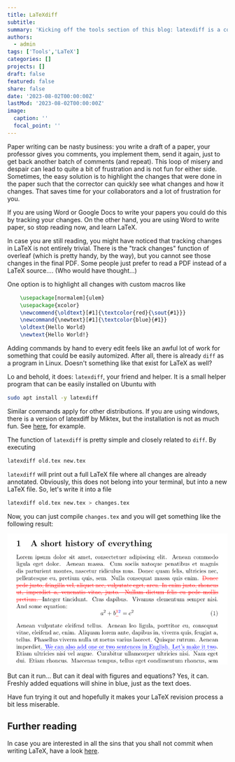 ```yaml
---
title: LaTeXdiff
subtitle: 
summary: 'Kicking off the tools section of this blog: latexdiff is a convenient tool to show the difference between two LaTeX documents.'
authors:
  - admin
tags: ['Tools','LaTeX']
categories: []
projects: []
draft: false
featured: false
share: false
date: '2023-08-02T00:00:00Z'
lastMod: '2023-08-02T00:00:00Z'
image:
  caption: ''
  focal_point: ''
---  
```

Paper writing can be nasty business: you write a draft of a paper, your professor gives you comments, you implement them, send it again, just to get back another batch of comments (and repeat).
This loop of misery and despair can lead to quite a bit of frustration and is not fun for either side. Sometimes, the easy solution is to highlight the changes that were done in the paper such that the corrector can quickly see what changes and how it changes. That saves time for your collaborators and a lot of frustration for you.

If you are using Word or Google Docs to write your papers you could do this by tracking your changes. On the other hand, you are using Word to write paper, so stop reading now, and learn LaTeX.

In case you are still reading, you might have noticed that tracking changes in LaTeX is not entirely trivial. There is the "track changes" function of overleaf (which is pretty handy, by the way), but you cannot see those changes in the final PDF. Some people just prefer to read a PDF instead of a LaTeX source.... (Who would have thought...)

One option is to highlight all changes with custom macros like 
```latex
	\usepackage[normalem]{ulem}
	\usepackage{xcolor}
	\newcommend{\oldtext}[#1]{\textcolor{red}{\sout{#1}}}
	\newcommand{\newtext}[#1]{\textcolor{blue}{#1}}
	\oldtext{Hello World}
	\newtext{Hello World!}
```
Adding commands by hand to every edit feels like an awful lot of work for something that could be easily automized. After all, there is already `diff` as a program in Linux. Doesn't something like that exist for LaTeX as well?

Lo and behold, it does: `latexdiff`, your friend and helper. It is a small helper program that can be easily installed on Ubuntu with
```bash
sudo apt install -y latexdiff
```
Similar commands apply for other distributions.
If you are using windows, there is a version of latexdiff by Miktex, but the installation is not as much fun. See [here](https://www.overleaf.com/learn/latex/Articles/Using_Latexdiff_For_Marking_Changes_To_Tex_Documents), for example.

The function of `latexdiff` is pretty simple and closely related to `diff`. By executing
```bash
latexdiff old.tex new.tex
```
`latexdiff` will print out a full LaTeX file where all changes are already annotated. Obviously, this does not belong into your terminal, but into a new LaTeX file. So, let's write it into a file
```bash
latexdiff old.tex new.tex > changes.tex
```
Now, you can just compile `changes.tex` and you will get something like the following result:

![Example of latexdiff output](latexdiff_output.png)

But can it run... But can it deal with figures and equations? Yes, it can. Freshly added equations will shine in blue, just as the text does.

Have fun trying it out and hopefully it makes your LaTeX revision process a bit less miserable.

## Further reading
In case you are interested in all the sins that you shall not commit when writing LaTeX, have a look [here](https://dabacon.org/pontiff/2012/03/12/the-nine-circles-of-latex-hell/).